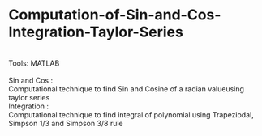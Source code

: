 # Computation-of-Sin-and-Cos-Integration-Taylor-Series
<br/> Tools: MATLAB
<br/>
<br/>
Sin and Cos :
<br/>  Computational technique to find Sin and Cosine of a radian valueusing taylor series
<br/>
Integration : 
<br/>  Computational technique to find integral of polynomial using Trapeziodal, Simpson 1/3 and Simpson 3/8 rule
  
